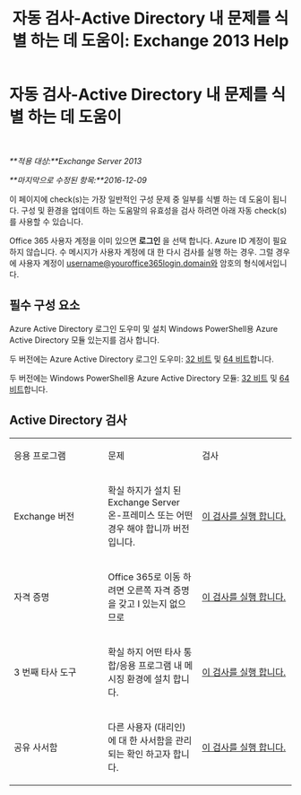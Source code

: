 ﻿---
title: '자동 검사-Active Directory 내 문제를 식별 하는 데 도움이: Exchange 2013 Help'
TOCTitle: 자동 검사-Active Directory 내 문제를 식별 하는 데 도움이
ms:assetid: af08e7a1-775a-4e56-a6fe-4ffc10460514
ms:mtpsurl: https://technet.microsoft.com/ko-kr/library/Dn793979(v=EXCHG.150)
ms:contentKeyID: 62633034
ms.date: 05/22/2018
mtps_version: v=EXCHG.150
ms.translationtype: MT
---

# 자동 검사-Active Directory 내 문제를 식별 하는 데 도움이

 

_**적용 대상:**Exchange Server 2013_

_**마지막으로 수정된 항목:**2016-12-09_

이 페이지에 check(s)는 가장 일반적인 구성 문제 중 일부를 식별 하는 데 도움이 됩니다. 구성 및 환경을 업데이트 하는 도움말의 유효성을 검사 하려면 아래 자동 check(s)를 사용할 수 있습니다.

Office 365 사용자 계정을 이미 있으면 **로그인** 을 선택 합니다. Azure ID 계정이 필요 하지 않습니다. 수 메시지가 사용자 계정에 대 한 다시 검사를 실행 하는 경우. 그럴 경우에 사용자 계정이 username@youroffice365login.domain와 암호의 형식에서입니다.

## 필수 구성 요소

Azure Active Directory 로그인 도우미 및 설치 Windows PowerShell용 Azure Active Directory 모듈 있는지를 검사 합니다.

두 버전에는 Azure Active Directory 로그인 도우미: [32 비트](https://go.microsoft.com/fwlink/?linkid=286261) 및 [64 비트](https://go.microsoft.com/fwlink/?linkid=286262)합니다.

두 버전에는 Windows PowerShell용 Azure Active Directory 모듈: [32 비트](https://go.microsoft.com/fwlink/?linkid=286258) 및 [64 비트](https://go.microsoft.com/fwlink/?linkid=286259)합니다.

## Active Directory 검사


<table>
<colgroup>
<col style="width: 33%" />
<col style="width: 33%" />
<col style="width: 33%" />
</colgroup>
<tbody>
<tr class="odd">
<td><p>응용 프로그램</p></td>
<td><p>문제</p></td>
<td><p>검사</p></td>
</tr>
<tr class="even">
<td><p>Exchange 버전</p></td>
<td><p>확실 하지가 설치 된 Exchange Server 온-프레미스 또는 어떤 경우 해야 합니까 버전입니다.</p></td>
<td><p><a href="https://go.microsoft.com/?linkid=9834879">이 검사를 실행 합니다.</a></p></td>
</tr>
<tr class="odd">
<td><p>자격 증명</p></td>
<td><p>Office 365로 이동 하려면 오른쪽 자격 증명을 갖고 I 있는지 없으므로</p></td>
<td><p><a href="https://go.microsoft.com/?linkid=9834880">이 검사를 실행 합니다.</a></p></td>
</tr>
<tr class="even">
<td><p>3 번째 타사 도구</p></td>
<td><p>확실 하지 어떤 타사 통합/응용 프로그램 내 메시징 환경에 설치 합니다.</p></td>
<td><p><a href="https://go.microsoft.com/?linkid=9834907">이 검사를 실행 합니다.</a></p></td>
</tr>
<tr class="odd">
<td><p>공유 사서함</p></td>
<td><p>다른 사용자 (대리인)에 대 한 사서함을 관리 되는 확인 하고자 합니다.</p></td>
<td><p><a href="https://go.microsoft.com/?linkid=9834917">이 검사를 실행 합니다.</a></p></td>
</tr>
</tbody>
</table>

